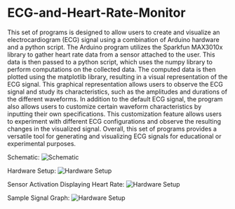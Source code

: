 # ECG-and-Heart-Rate-Monitor

This set of programs is designed to allow users to create and visualize an electrocardiogram (ECG) signal using a combination of Arduino hardware and a python script. The Arduino program utilizes the Sparkfun MAX3010x library to gather heart rate data from a sensor attached to the user. This data is then passed to a python script, which uses the numpy library to perform computations on the collected data. The computed data is then plotted using the matplotlib library, resulting in a visual representation of the ECG signal. This graphical representation allows users to observe the ECG signal and study its characteristics, such as the amplitudes and durations of the different waveforms. In addition to the default ECG signal, the program also allows users to customize certain waveform characteristics by inputting their own specifications. This customization feature allows users to experiment with different ECG configurations and observe the resulting changes in the visualized signal. Overall, this set of programs provides a versatile tool for generating and visualizing ECG signals for educational or experimental purposes.

Schematic:
![Schematic](https://i.imgur.com/7FHopCs.png)

Hardware Setup:
![Hardware Setup](https://i.imgur.com/tqrMKiV.png)

Sensor Activation Displaying Heart Rate:
![Hardware Setup](https://imgur.com/a/kxeW60D)

Sample Signal Graph:
![Hardware Setup](https://imgur.com/a/6QPE35g)

